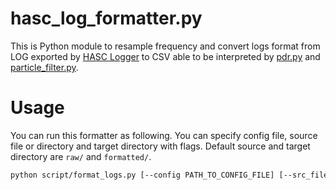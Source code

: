 # hasc_log_formatter.py
This is Python module to resample frequency and convert logs format from LOG exported by [HASC Logger](https://github.com/UCLabNU/HASC_Logger_Android) to CSV able to be interpreted by [pdr.py](https://github.com/kazumakano/pdr.py) and [particle_filter.py](https://github.com/kazumakano/particle_filter.py).

# Usage
You can run this formatter as following.
You can specify config file, source file or directory and target directory with flags.
Default source and target directory are `raw/` and `formatted/`.
```sh
python script/format_logs.py [--config PATH_TO_CONFIG_FILE] [--src_file PATH_TO_SRC_FILE] [--src_dir PATH_TO_SRC_DIR] [--tgt_dir PATH_TO_TGT_DIR]
```
